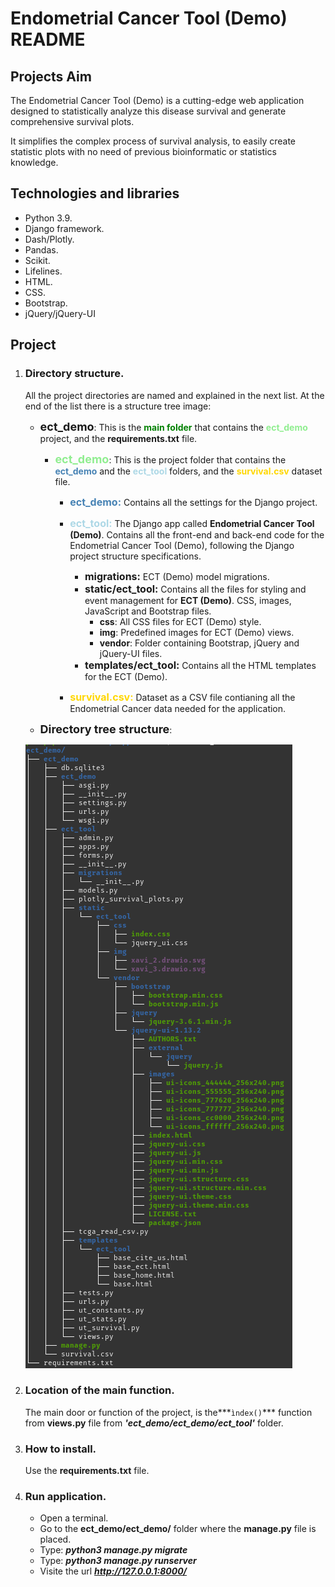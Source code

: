 # Endometrial Cancer Tool (Demo) README
## Projects Aim

The Endometrial Cancer Tool (Demo) is a cutting-edge web application designed to statistically analyze this disease survival and generate comprehensive survival plots.

It simplifies the complex process of survival analysis, to easily create statistic plots with no need of previous bioinformatic or statistics knowledge.

## Technologies and libraries

- Python 3.9.
- Django framework.
- Dash/Plotly.
- Pandas.
- Scikit.
- Lifelines.
- HTML.
- CSS.
- Bootstrap.
- jQuery/jQuery-UI

## Project

1. ### Directory structure.
	All the project directories are named and explained in the next list. At the end of the list there is a structure tree image:
	- **<font size=4>ect_demo</font>**: This is the <span style="color: green;">**main folder**</span> that contains the <span style='color: lightgreen;'>**ect_demo**</span> project, and the **requirements.txt** file.

		- **<font size=4><span style='color: lightgreen;'>ect_demo</span></font>**: This is the project folder that contains the <span style='color: steelblue;'>**ect_demo**</span> and the <span style='color: lightblue;'>**ect_tool**</span> folders, and the <span style='color: gold;'>**survival.csv**</span> dataset file.

			- **<font size=3><span style='color: steelblue;'>**ect_demo:**</span></font>** Contains all the settings for the Django project.
			- **<font size=3><span style='color: lightblue;'>**ect_tool:**</span></font>** The Django app called **Endometrial Cancer Tool (Demo)**. Contains all the front-end and back-end code for the Endometrial Cancer Tool (Demo), following the Django project structure specifications.

				- **<font size=3>migrations:</font>** ECT (Demo) model migrations.
				- **<font size=3>static/ect_tool:</font>** Contains all the files for styling and event management for **ECT (Demo)**. CSS, images, JavaScript and Bootstrap files.
					- **css**: All CSS files for ECT (Demo) style.
					- **img**: Predefined images for ECT (Demo) views.
					- **vendor**: Folder containing Bootstrap, jQuery and jQuery-UI files.
				- **<font size=3>templates/ect_tool:</font>** Contains all the HTML templates for the ECT (Demo).
			- **<font size=3><span style='color: gold;'>**survival.csv:**</span></font>** Dataset as a CSV file contianing all the Endometrial Cancer data needed for the application.
			
		
	- <font size=4>**Directory tree structure**</font>:

 	 ![Directory structure](https://github.com/P4kD3v/ect_demo/blob/main/ect_demo%20tree.png?raw=true)

2. ### Location of the main function.
      The main door or function of the project, is the***`ìndex()`*** function from **views.py** file from ***'ect_demo/ect_demo/ect_tool'*** folder. 

3. ### How to install.
      Use the **requirements.txt** file.

4. ### Run application.
	- Open a terminal.
	- Go to the **ect_demo/ect_demo/** folder where the **manage.py** file is placed.
    - Type: ***python3 manage.py migrate***
    - Type: ***python3 manage.py runserver***
    - Visite the url ***http://127.0.0.1:8000/***

